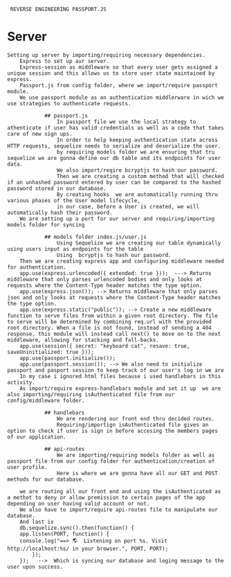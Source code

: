      REVERSE ENGINEERING PASSPORT.JS


# Server
    Setting up server by importing/requiring necessary dependencies.
        Express to set up aur server.
        Express-session as middleware so that every user gets assigned a unique session and this allows us to store user state maintained by express.
        Passport.js from config folder, where we import/require passport module.
        We use passport module as an authentication middlerware in wich we use strategies to authenticate requests.

                ## passport.js
                    In passport file we use the local strategy to athenticate if user has valid credentials as well as a code that takes care of new sign ups.
                    In order to help keeping authentication state across HTTP requests, sequelize needs to serialize and deserialize the user.
                    by requiring models folder we are ensuring that tru sequelize we are gonna define our db table and its endpoints for user data.
                    We also import/reqire bcryptjs to hash our password.
                    Then we are creating a custom method that will checked if an unhashed password entered by user can be compared to the hashed password stored in our database.
                    By creating hooks  we are automatically running thru various phases of the User model lifecycle,
                    in our case, before a User is created, we will automatically hash their password.
        We are setting up a port for our server and requiring/importing models folder for syncing

                ## models folder index.js/user.js
                    Using Sequelize we are creating our table dynamically using users input as endpoints for the table
                    Using  bcryptjs to hash our password.
        Then we are creating express app and configuring middleware needed for authentication.
        app.use(express.urlencoded({ extended: true }));  ---> Returns middleware that only parses urlencoded bodies and only looks at requests where the Content-Type header matches the type option.
        app.use(express.json()); --> Returns middleware that only parses json and only looks at requests where the Content-Type header matches the type option.
        app.use(express.static("public")); --> Create a new middleware function to serve files from within a given root directory. The file to serve will be determined by combining req.url with the provided root directory. When a file is not found, instead of sending a 404 response, this module will instead call next() to move on to the next middleware, allowing for stacking and fall-backs.
        app.use(session({ secret: "keyboard cat", resave: true, saveUninitialized: true }));
        app.use(passport.initialize());
        app.use(passport.session()); --> We also need to initialize passport and pasport session to keep track of our user's log in we are 
        In my case i ignored html files because i used handlebars in this activity.
        As import/require express-handlebars module and set it up  we are also importing/requiring isAuthenticated file from our config/middleware folder.

                ## handlebars 
                    We are rendering our front end thru decided routes.
                    Requiring/importign isAuthenticated file gives an option to check if user is sign in before accesing the members pages of our application.

                ## api-routes
                    We are importing/requiring models folder as well as passport file from our config folder for authentication/creation of user profile.
                    Here is where we are gonna have all our GET and POST methods for our database.

        we are routing all our front end and using the isAuthenticated as a methot to deny or allow premission to certain pages of the app depending on user having valid account or not.
        We also have to import/require api-routes file to manipulate our database.
        And last is 
        db.sequelize.sync().then(function() {
        app.listen(PORT, function() {
        console.log("==> 🌎  Listening on port %s. Visit http://localhost:%s/ in your browser.", PORT, PORT);
            });
        });   -->  Which is syncing our database and loging message to the user upon success.

